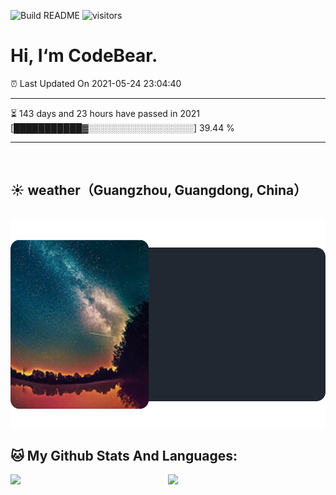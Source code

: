 ![Build README](https://github.com/CB-ysx/CB-ysx/workflows/Build%20README/badge.svg)
![visitors](https://visitor-badge.glitch.me/badge?page_id=CB-ysx)

# Hi, I‘m CodeBear.

⏰ Last Updated On 2021-05-24 23:04:40

---
⏳ 143 days and 23 hours have passed in 2021 [███████████▓░░░░░░░░░░░░░░░░░] 39.44 %

---
<br />

## ☀️ weather（Guangzhou, Guangdong, China）

<br />
<img src="https://raw.githubusercontent.com/CB-ysx/CB-ysx/master/assets/weather.svg" />

<br />

## 🐱 My Github Stats And Languages:

<img align="left" width="42%" src="https://github-readme-stats.vercel.app/api/top-langs/?username=CB-ysx&layout=compact&text_color=daf7dc&bg_color=151515">
<img align="right" width="50%" src="https://github-readme-stats.vercel.app/api?username=CB-ysx&theme=tokyonight&show_icons=true&icon_color=6392DF">


